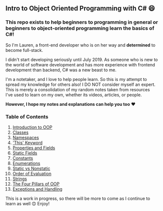 ## Intro to Object Oriented Programming with C# :smile:

### This repo exists to help beginners to programming in general or beginners to object-oriented programming learn the basics of C#!

So I'm Lauren, a front-end developer who is on her way and **determined** to become full-stack.

I didn't start developing seriously until July 2019. As someone who is new to the world of software development and has more experience with frontend development than backend, C# was a new beast to me.

I'm a notetaker, and I love to help people learn. So this is my attempt to spread my knowledge for others also!
I DO NOT consider myself an expert. This is merely a consolidation of my random notes taken from resources I've used to learn on my own, whether its videos, articles, or people.

**However, I hope my notes and explanations can help you too** :heart:

### Table of Contents

1. [Introduction to OOP](../master/intro-to-OOP.md)
2. [Classes](../master/classes.md)
3. [Namespaces](../master/namespaces.md)
4. ['This' Keyword](../master/thiskeyword.md)
5. [Properties and Fields](../master/propertiesVSfields.md)
6. [Static Fields](../master/staticfields.md)
7. [Constants](../master/constants.md)
8. [Enumerations](../master/enums.md)
9. [Static vs Nonstatic](../master/static-vs-nonstatic.md)
10. [Order of Evaluation](../master/order-of-eval.md)
11. [Strings](../master/strings.md)
12. [The Four Pillars of OOP](../master/four-pillars.md)
13. [Exceptions and Handling](../master/exceptions.md)

This is a work in progress, so there will be more to come as I continue to learn as well :blush:
Enjoy!
